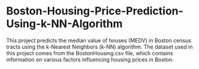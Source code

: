 # Boston-Housing-Price-Prediction-Using-k-NN-Algorithm
This project predicts the median value of houses (MEDV) in Boston census tracts using the k-Nearest Neighbors (k-NN) algorithm. The dataset used in this project comes from the BostonHousing.csv file, which contains information on various factors influencing housing prices in Boston.
